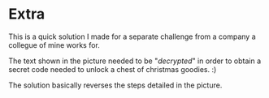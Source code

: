 # Extra

This is a quick solution I made for a separate challenge from a company a collegue of mine works for. 

The text shown in the picture needed to be "*decrypted*" in order to obtain a secret code needed to unlock a chest of christmas goodies. :)

The solution basically reverses the steps detailed in the picture.
